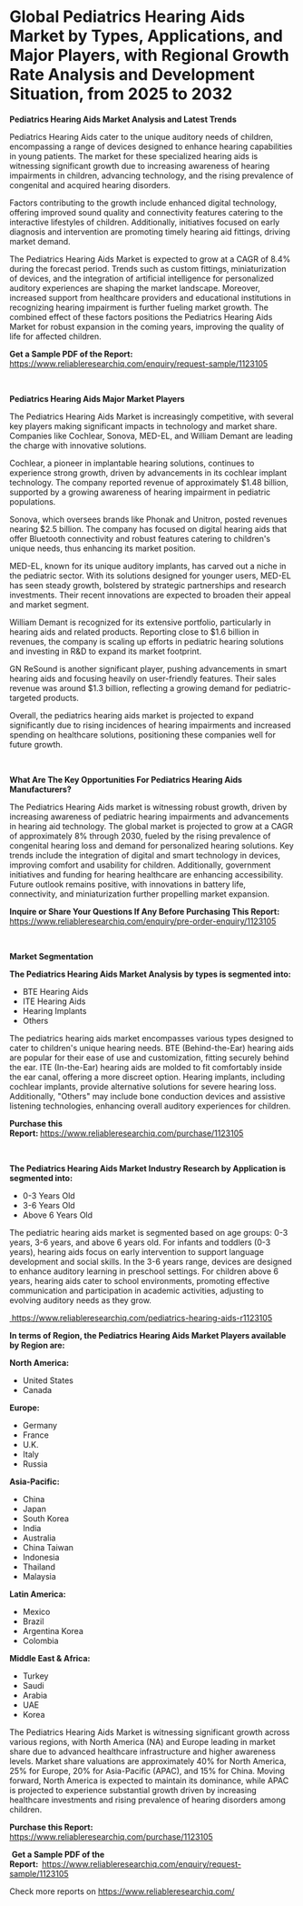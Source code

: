 <p><h1>Global Pediatrics Hearing Aids Market by Types, Applications, and Major Players, with Regional Growth Rate Analysis and Development Situation, from 2025 to 2032</h1></p><p><strong>Pediatrics Hearing Aids Market Analysis and Latest Trends</strong></p>
<p><p>Pediatrics Hearing Aids cater to the unique auditory needs of children, encompassing a range of devices designed to enhance hearing capabilities in young patients. The market for these specialized hearing aids is witnessing significant growth due to increasing awareness of hearing impairments in children, advancing technology, and the rising prevalence of congenital and acquired hearing disorders. </p><p>Factors contributing to the growth include enhanced digital technology, offering improved sound quality and connectivity features catering to the interactive lifestyles of children. Additionally, initiatives focused on early diagnosis and intervention are promoting timely hearing aid fittings, driving market demand. </p><p>The Pediatrics Hearing Aids Market is expected to grow at a CAGR of 8.4% during the forecast period. Trends such as custom fittings, miniaturization of devices, and the integration of artificial intelligence for personalized auditory experiences are shaping the market landscape. Moreover, increased support from healthcare providers and educational institutions in recognizing hearing impairment is further fueling market growth. The combined effect of these factors positions the Pediatrics Hearing Aids Market for robust expansion in the coming years, improving the quality of life for affected children.</p></p>
<p><strong>Get a Sample PDF of the Report:&nbsp;</strong> <a href="https://www.reliableresearchiq.com/enquiry/request-sample/1123105?utm_campaign=2313&utm_medium=2&utm_source=Github&utm_content=ia&utm_term=05032025&utm_id=pediatrics-hearing-aids">https://www.reliableresearchiq.com/enquiry/request-sample/1123105</a></p>
<p>&nbsp;</p>
<p><strong>Pediatrics Hearing Aids Major Market Players</strong></p>
<p><p>The Pediatrics Hearing Aids Market is increasingly competitive, with several key players making significant impacts in technology and market share. Companies like Cochlear, Sonova, MED-EL, and William Demant are leading the charge with innovative solutions.</p><p>Cochlear, a pioneer in implantable hearing solutions, continues to experience strong growth, driven by advancements in its cochlear implant technology. The company reported revenue of approximately $1.48 billion, supported by a growing awareness of hearing impairment in pediatric populations.</p><p>Sonova, which oversees brands like Phonak and Unitron, posted revenues nearing $2.5 billion. The company has focused on digital hearing aids that offer Bluetooth connectivity and robust features catering to children's unique needs, thus enhancing its market position.</p><p>MED-EL, known for its unique auditory implants, has carved out a niche in the pediatric sector. With its solutions designed for younger users, MED-EL has seen steady growth, bolstered by strategic partnerships and research investments. Their recent innovations are expected to broaden their appeal and market segment.</p><p>William Demant is recognized for its extensive portfolio, particularly in hearing aids and related products. Reporting close to $1.6 billion in revenues, the company is scaling up efforts in pediatric hearing solutions and investing in R&D to expand its market footprint.</p><p>GN ReSound is another significant player, pushing advancements in smart hearing aids and focusing heavily on user-friendly features. Their sales revenue was around $1.3 billion, reflecting a growing demand for pediatric-targeted products.</p><p>Overall, the pediatrics hearing aids market is projected to expand significantly due to rising incidences of hearing impairments and increased spending on healthcare solutions, positioning these companies well for future growth.</p></p>
<p>&nbsp;</p>
<p><strong>What Are The Key Opportunities For Pediatrics Hearing Aids Manufacturers?</strong></p>
<p><p>The Pediatrics Hearing Aids market is witnessing robust growth, driven by increasing awareness of pediatric hearing impairments and advancements in hearing aid technology. The global market is projected to grow at a CAGR of approximately 8% through 2030, fueled by the rising prevalence of congenital hearing loss and demand for personalized hearing solutions. Key trends include the integration of digital and smart technology in devices, improving comfort and usability for children. Additionally, government initiatives and funding for hearing healthcare are enhancing accessibility. Future outlook remains positive, with innovations in battery life, connectivity, and miniaturization further propelling market expansion.</p></p>
<p><strong>Inquire or Share Your Questions If Any Before Purchasing This Report:</strong> <a href="https://www.reliableresearchiq.com/enquiry/pre-order-enquiry/1123105?utm_campaign=2313&utm_medium=2&utm_source=Github&utm_content=ia&utm_term=05032025&utm_id=pediatrics-hearing-aids">https://www.reliableresearchiq.com/enquiry/pre-order-enquiry/1123105</a></p>
<p>&nbsp;</p>
<p><strong>Market Segmentation</strong></p>
<p><strong>The Pediatrics Hearing Aids Market Analysis by types is segmented into:</strong></p>
<p><ul><li>BTE Hearing Aids</li><li>ITE Hearing Aids</li><li>Hearing Implants</li><li>Others</li></ul></p>
<p><p>The pediatrics hearing aids market encompasses various types designed to cater to children's unique hearing needs. BTE (Behind-the-Ear) hearing aids are popular for their ease of use and customization, fitting securely behind the ear. ITE (In-the-Ear) hearing aids are molded to fit comfortably inside the ear canal, offering a more discreet option. Hearing implants, including cochlear implants, provide alternative solutions for severe hearing loss. Additionally, "Others" may include bone conduction devices and assistive listening technologies, enhancing overall auditory experiences for children.</p></p>
<p><strong>Purchase this Report:&nbsp;</strong><a href="https://www.reliableresearchiq.com/purchase/1123105?utm_campaign=2313&utm_medium=2&utm_source=Github&utm_content=ia&utm_term=05032025&utm_id=pediatrics-hearing-aids">https://www.reliableresearchiq.com/purchase/1123105</a></p>
<p>&nbsp;</p>
<p><strong>The Pediatrics Hearing Aids Market Industry Research by Application is segmented into:</strong></p>
<p><ul><li>0-3 Years Old</li><li>3-6 Years Old</li><li>Above 6 Years Old</li></ul></p>
<p><p>The pediatric hearing aids market is segmented based on age groups: 0-3 years, 3-6 years, and above 6 years old. For infants and toddlers (0-3 years), hearing aids focus on early intervention to support language development and social skills. In the 3-6 years range, devices are designed to enhance auditory learning in preschool settings. For children above 6 years, hearing aids cater to school environments, promoting effective communication and participation in academic activities, adjusting to evolving auditory needs as they grow.</p></p>
<p><a href="https://www.reliableresearchiq.com/pediatrics-hearing-aids-r1123105?utm_campaign=2313&utm_medium=2&utm_source=Github&utm_content=ia&utm_term=05032025&utm_id=pediatrics-hearing-aids">&nbsp;https://www.reliableresearchiq.com/pediatrics-hearing-aids-r1123105</a></p>
<p><strong>In terms of Region, the Pediatrics Hearing Aids Market Players available by Region are:</strong></p>
<p>
    <p> <strong> North America: </strong>
        <ul>
            <li>United States</li>
            <li>Canada</li>
        </ul>
        </p> 
    <p> <strong> Europe: </strong>
        <ul>
            <li>Germany</li>
            <li>France</li>
            <li>U.K.</li>
            <li>Italy</li>
            <li>Russia</li>
        </ul>
        </p> 
    <p> <strong> Asia-Pacific: </strong>
        <ul>
            <li>China</li>
            <li>Japan</li>
            <li>South Korea</li>
            <li>India</li>
            <li>Australia</li>
            <li>China Taiwan</li>
            <li>Indonesia</li>
            <li>Thailand</li>
            <li>Malaysia</li>
        </ul>
        </p> 
    <p> <strong> Latin America: </strong>
        <ul>
            <li>Mexico</li>
            <li>Brazil</li>
            <li>Argentina Korea</li>
            <li>Colombia</li>
        </ul>
        </p> 
    <p> <strong> Middle East & Africa: </strong>
        <ul>
            <li>Turkey</li>
            <li>Saudi</li>
            <li>Arabia</li>
            <li>UAE</li>
            <li>Korea</li>
        </ul>
    </p>
    </p>
<p><p>The Pediatrics Hearing Aids Market is witnessing significant growth across various regions, with North America (NA) and Europe leading in market share due to advanced healthcare infrastructure and higher awareness levels. Market share valuations are approximately 40% for North America, 25% for Europe, 20% for Asia-Pacific (APAC), and 15% for China. Moving forward, North America is expected to maintain its dominance, while APAC is projected to experience substantial growth driven by increasing healthcare investments and rising prevalence of hearing disorders among children.</p></p>
<p><strong>Purchase this Report: </strong><a href="https://www.reliableresearchiq.com/purchase/1123105?utm_campaign=2313&utm_medium=2&utm_source=Github&utm_content=ia&utm_term=05032025&utm_id=pediatrics-hearing-aids">https://www.reliableresearchiq.com/purchase/1123105</a></p>
<p>&nbsp;<strong>Get a Sample PDF of the Report:&nbsp;&nbsp;</strong><a href="https://www.reliableresearchiq.com/enquiry/request-sample/1123105?utm_campaign=2313&utm_medium=2&utm_source=Github&utm_content=ia&utm_term=05032025&utm_id=pediatrics-hearing-aids">https://www.reliableresearchiq.com/enquiry/request-sample/1123105</a></p>
<p><strong></strong></p>
<p>Check more reports on <a href="https://www.reliableresearchiq.com/?utm_campaign=2313&utm_medium=2&utm_source=Github&utm_content=ia&utm_term=05032025&utm_id=pediatrics-hearing-aids">https://www.reliableresearchiq.com/</a></p>